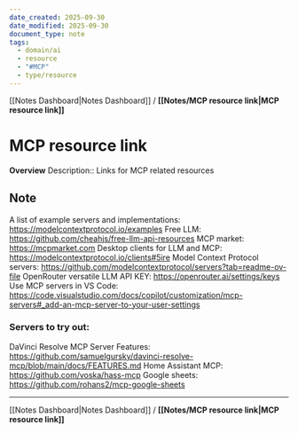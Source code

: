 ```yaml
---
date_created: 2025-09-30
date_modified: 2025-09-30
document_type: note
tags:
  - domain/ai
  - resource
  - "#MCP"
  - type/resource
---
```

[[Notes Dashboard|Notes Dashboard]] / **[[Notes/MCP resource link|MCP resource link]]**
# MCP resource link
**Overview**
Description:: Links for MCP related resources

## Note
A list of example servers and implementations: https://modelcontextprotocol.io/examples
Free LLM: https://github.com/cheahjs/free-llm-api-resources
MCP market: https://mcpmarket.com
Desktop clients for LLM and MCP: https://modelcontextprotocol.io/clients#5ire
Model Context Protocol servers: https://github.com/modelcontextprotocol/servers?tab=readme-ov-file
OpenRouter versatile LLM API KEY: https://openrouter.ai/settings/keys
Use MCP servers in VS Code: https://code.visualstudio.com/docs/copilot/customization/mcp-servers#_add-an-mcp-server-to-your-user-settings

### Servers to try out:

DaVinci Resolve MCP Server Features: https://github.com/samuelgursky/davinci-resolve-mcp/blob/main/docs/FEATURES.md
Home Assistant MCP: https://github.com/voska/hass-mcp
Google sheets: https://github.com/rohans2/mcp-google-sheets




---
[[Notes Dashboard|Notes Dashboard]] / **[[Notes/MCP resource link|MCP resource link]]**